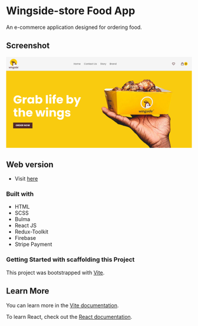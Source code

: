 # Wingside-store Food App

An e-commerce application designed for ordering food.

## Screenshot

![](./src/assets/screenshot.png)

## Web version

- Visit [here](https://wingside-store.vercel.app/)

### Built with

- HTML
- SCSS
- Bulma
- React JS
- Redux-Toolkit
- Firebase
- Stripe Payment

### Getting Started with scaffolding this Project

This project was bootstrapped with [Vite](https://github.com/vitejs/vite).

## Learn More

You can learn more in the [Vite documentation](https://vitejs.dev/guide/).

To learn React, check out the [React documentation](https://reactjs.org/).
